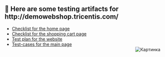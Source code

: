 <h2> 🏪 Here are some testing artifacts for http://demowebshop.tricentis.com/</h2>
<ul>
  <li><a href="https://docs.google.com/spreadsheets/d/1tKlCtVIlhA9TauFaWwk4rWdPP0uQFHu_hU9R7RMv1_8/edit?usp=sharing">Checklist for the home page</a></li>
  <li><a href="https://docs.google.com/spreadsheets/d/1Q48UYhuMCewhetNvX9Hpta_MvPpE2FVEaZ23--ZLWDU/edit?usp=sharing">Checklist for the shopping cart page</a></li>
  <li><a href="https://docs.google.com/spreadsheets/d/1PiaQuA8Fsdf5WV4VZ4PyGJbO_KZtzkV3hw8YvV0wnlM/edit?usp=sharing">Test plan for the website</a></li>
   <li><a href="https://drive.google.com/file/d/1XuiLjYfWXBAUacz1o21WgfXg795sg98w/view?usp=drive_link">Test-cases for the main page</a></li>
  <img align = "right" src="https://media0.giphy.com/media/1gbQIL4a58K10zDUqs/giphy.gif?cid=ecf05e47mtzc0jchdlqyfkk91hz2zh3ew7i3d2qcgt1tny7e&ep=v1_stickers_search&rid=giphy.gif&ct=s" alt="Картинка">
  
</ul>

